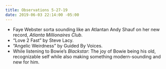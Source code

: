 ```yaml
---
title: Observations 5-27-19
date: 2019-06-03 22:14:00 -05:00
---
```


- Faye Webster sorta sounding like an Atlantan Andy Shauf on her new record, *Atlanta Millionaires Club*.
- “Love 2 Fast” by Steve Lacy.
- “Angelic Weirdness” by Guided By Voices.
- While listening to Bowie’s *Blackstar*: The joy of Bowie being his old, recognizable self while also making something modern-sounding and new for him.